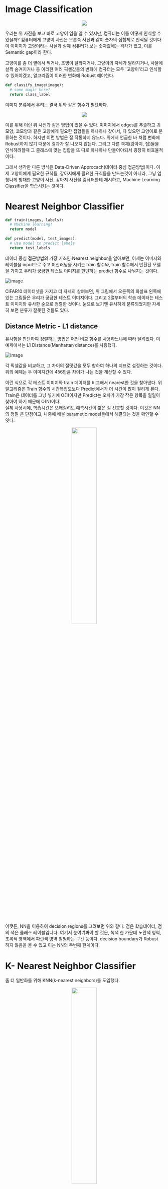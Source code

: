 # Image Classification
<p align="center"><img src="https://github.com/em-1001/AI/assets/80628552/91f4223f-aa86-41fc-99d8-6544ca77198f"></p>

우리는 위 사진을 보고 바로 고양이 임을 알 수 있지만, 컴퓨터는 이를 어떻게 인식할 수 있을까? 컴퓨터에게 고양이 사진은 오른쪽 사진과 같이 
숫자의 집합체로 인식될 것이다. 이 이미지가 고양이라는 사실과 실제 컴퓨터가 보는 숫자값에는 격차가 있고, 이를 Semantic gap이라 한다. 

고양이를 좀 더 옆에서 찍거나, 조명이 달라지거나, 고양이의 자세가 달라지거나, 사물에 살짝 숨겨지거나 등 이러한 여러 픽셀값들의 변화에 컴퓨터는 모두 '고양이'라고 인식할 수 있어야겠고, 알고리즘이 이러한 변화에 Robust 해야한다.

```py
def classify_image(image):
  # some magic here?
  return class_label
```
이미지 분류에서 우리는 결국 위와 같은 함수가 필요하다. 

<p align="center"><img src="https://github.com/em-1001/AI/assets/80628552/fd5f6195-d046-4279-9ce0-036f412cc941"></p>

이를 위해 이런 위 사진과 같은 방법이 있을 수 있다. 이미지에서 edges를 추출하고 귀모양, 코모양과 같은 고양에게 필요한 집합들을 하나하나 찾아서, 다 있으면 고양이로 분류하는 것이다. 
하지만 이런 방법은 잘 작동하지 않느다. 위에서 언급한 바 처럼 변화에 Robust하지 않기 때문에 결과가 잘 나오지 않는다. 
그리고 다른 객체(강아지, 집)들을 인식하려할때 그 클래스에 맞는 집합을 또 따로 하나하나 만들어야되서 굉장히 비효율적이다. 

그래서 생각한 다른 방식은 Data-Driven Approcach(데이터 중심 접근방법)이다. 
이제 고양이에게 필요한 규칙들, 강아지에게 필요한 규칙들을 만드는것이 아니라, 그냥 엄청나게 방대한 고양이 사진, 강아지 사진을 컴퓨터한테 제시하고, Machine Learning Classifier을 학습시키는 것이다. 

# Nearest Neighbor Classifier
```py
def train(images, labels):
  # Machine learning!
  return model
  
def predict(model, test_images):
  # Use model to predict labels
  return test_labels
```

데이터 중심 접근방법의 가장 기초인 Nearest neighbor을 알아보면, 이제는 이미지와 레이블을 input으로 주고 머신러닝을 시키는 train 함수와, train 함수에서 반환된 모델을 가지고 우리가 궁금한 테스트 이미지를 판단하는 predict 함수로 나눠지는 것이다. 

![image](https://github.com/em-1001/AI/assets/80628552/84ae1209-fd9d-4315-b088-d3dc98e5db1c)

CIFAR10 데이터셋을 가지고 더 자세히 살펴보면, 위 그림에서 오른쪽의 화살표 왼쪽에 있는 그림들은 우리가 궁금한 테스트 이미지이다. 
그리고 2열부터의 학습 데이터는 테스트 이미지와 유사한 순으로 정렬한 것이다. 눈으로 보기엔 유사하게 분류되었지만 자세히 보면 분류가 잘못된 것들도 있다.   

## Distance Metric - L1 distance
유사함을 판단하여 정렬하는 방법은 어떤 비교 함수를 사용하느냐에 따라 달려있다. 
이 예제에서는 L1 Distance(Manhattan distance)를 사용했다. 

![image](https://github.com/em-1001/AI/assets/80628552/6a44427e-836d-41ab-baf6-225825df6be3)

각 픽셀값을 비교하고, 그 차이의 절댓값을 모두 합하여 하나의 지표로 설정하는 것이다. 
위의 예제는 두 이미지간에 456만큼 차이가 나는 것을 계산할 수 있다. 

이런 식으로 각 테스트 이미지와 train 데이터를 비교해서 nearest한 것을 찾아낸다. 
위 알고리즘은 Train 함수의 시간복잡도보다 Predict에서가 더 시간이 많이 걸리게 된다. 
Train은 데이터를 그냥 넣기에 O(1)이지만 Predict는 오차가 가장 작은 항목을 일일이 찾아야 하기 때문에 O(N)이다.  
실제 사용시에, 학습시간은 오래걸려도 예측시간이 짧은 걸 선호할 것이다. 이것은 NN의 정말 큰 단점이고, 나중에 배울 parametic model들에서 해결되는 것을 확인할 수 잇다. 

<p align="center"><img height="40%" width="40%" src="https://github.com/em-1001/AI/assets/80628552/1bb26ed5-19b9-4b25-8ca3-de73d765dfdd"></p>

어쨋든, NN을 이용하여 decision regions를 그려보면 위와 같다. 
점은 학습데이터, 점의 색은 클래스 레이블입니다. 여기서 눈여겨봐야 할 것은, 녹색 한 가운데 노란색 영역, 초록색 영역에서 파란색 영역 침범하는 구간 등이다. 
decision boundary가 Robust 하지 않음을 볼 수 있고 이는 NN의 두번째 한계이다. 

# K- Nearest Neighbor Classifier
좀 더 일반화를 위해 KNN(k-nearest neighbors)를 도입했다. 

<p align="center"><img height="40%" width="40%" src="https://github.com/em-1001/AI/assets/80628552/06734aa2-5892-45d6-9ae6-62d501abfe60"></p>

위 사진을 보면 이해가 쉽다. 새로운 데이터가 주어졌을 때 (빨간 점) 이를 Class A로 분류할지, Class B로 분류할지 판단하는 문제인데, 
k=3일 때, 즉 안 쪽 원을 먼저 살펴보면, 빨간 점 주변에 노란색 점(Class A) 1개와 보라색 점(Class B) 2개가 있다. 
따라서 k=3 일 때는 해당 데이터가 Class B (보라색 점)으로 분류된다. 
k=6일 때를 보면, 원 안에 노란색 점 4개와 보라색 점 2개가 있으므로 노란색으로 분류된다. 

## Distance Metric - L2 distance
L2 Distance(Euclidean distance)는 유클리드 거리로 계산을 한다. 

<p align="center"><img height="80%" width="80%" src="https://github.com/em-1001/AI/assets/80628552/60d763d1-08c4-4a68-992e-425bbd53c195"></p>

위 그림에서 두 그래프 모두 각 distance 방식을 이용했을 때 원점으로부터 같은 거리에 있는 점들을 나타낸 것이라 볼 수 있다. 
L1 distance의 경우 좌표계가 회전하면 변하고 L2는 좌표계랑 독립적이다. 
어떤 거리척도를 써야할지는 상황마다 의존적인데, L1 distance는 특징 벡터의 각 요소들이 개별적 의미를 가지고 있을 떄 유용하다. 

<p align="center"><img height="80%" width="80%" src="https://github.com/em-1001/AI/assets/80628552/3f5c5813-9f98-4c8b-94e2-a3fd7f8b4fd8"></p>

위 그림에서도 L1의 경우 region도 좌표축에 영향을 받고 있는 것을 볼 수 있는 반면, L2는 decision boundary가 좀 더 부드럽다. 

# Hyper Parameter
KNN을 사용할 때 우리가 정해주어야 하는 거리 척도, K값 같은 것들을 "하이퍼 파라미터" 라고 부른다. 
하이퍼 파라미터는 Train time에 학습되는 것이 아니라 직접 지정해줘야한다. 

### Idea #1 
<p align="center"><img height="80%" width="80%" src="https://github.com/em-1001/AI/assets/80628552/d715248c-184d-45c8-b841-5591e7fcf6d3"></p>

Train data에 대해선 완벽할 수 있으나 우리가 원하는건 학습 데이터가 아닌 한 번도 보지 못한 데이터를 얼마나 잘 예측하냐 이다. 

### Idea #2
<p align="center"><img height="80%" width="80%" src="https://github.com/em-1001/AI/assets/80628552/fd6a6cfc-1656-426b-abdf-319376c7d70c"></p>

전체 데이터를 train과 test셋으로 나눈다. train으로 여러 하이퍼파라미터 값들로 학습을 시키고, test 데이터에 적용해본 다음, 제일 좋은 하이퍼파라미터를 선택하는 방식이다. 하지만 이것도 여전히 한번도 보지 못한 데이터에 대한 방어책은 되지 못한다. 테스트 셋에서만 잘 동작하는 하이퍼파라미터를 고른 것일 수 있다.

### Idea #3
<p align="center"><img height="80%" width="80%" src="https://github.com/em-1001/AI/assets/80628552/edb8849c-dfa8-4789-8665-b70560b4c4e4"></p>

train, validation, test로 데이터를 나눈다. 여러 하이퍼파라미터 값들로 train 데이터를 학습시키고, validation set으로 이를 검증한다. validation set에서 가장 좋았던 하이퍼파라미터를 선택. 테스트 셋은 가장 좋은 clasifier로 딱 한번만 수행한다.

### Idea #4
cross validation이라는 것도 있다. 데이터가 작을 때 많이 사용하고, 딥러닝에서는 많이 사용되지는 않는다. 

<p align="center"><img height="80%" width="80%" src="https://github.com/em-1001/AI/assets/80628552/a1833fd3-a595-4b02-9a03-8314d4b0d601"></p>

일단 마지막에 딱 한번 사용할 테스트 데이터는 빼놓는다. 나머지 데이터들을 여러 부분으로 나누어주고, 그림처럼 번갈아 가면서 validation set을 바꾸어준다.
초록색 데이터로 하이퍼 파라미터를 학습시키고, 노란색에서 이를 평가 후 최적의 하이퍼파라미터를 결정한다. 딥러닝은 학습 계산량이 많아 이렇게 까지는 안한다. 

<p align="center"><img height="50%" width="50%" src="https://github.com/em-1001/AI/assets/80628552/35f3ec54-3cee-409e-8ee8-4b7622100d2d"></p>

k에 따른 정확도 그래프를 보면, 각 K마다 5번의 cross validation을 통해 알고리즘을 평가할 수 있다. 이 방법은 테스트셋이 알고리즘 성능에 미치는 영향을 알아볼 때 도움이 되고, 해당 하이퍼파라미터에서 성능의 분산값도 알 수 있다.

KNN은 실제로 이미지 분류에 잘 쓰지 않는다. 속도(train t < test t)도 느리고 L1, L2 distance가 이미지간 거리척도로써 적절하지 않다.

# Linear Classification
NN(Neural Network)과 CNN의 기반이 되는 알고리즘이다. parametric model의 기초가 된다. 

### parametric model이란?

<p align="center"><img height="80%" width="80%" src="https://github.com/em-1001/AI/assets/80628552/11ccca8c-d650-44e3-aef7-ae1aa521b3a2"></p>

입력 이미지 : x  
파라미터(가중치) : W  

CIFAR10 데이터셋을 이용하고, 고양이 사진을 x라 할때, 함수 f는 x와 w를 가지고 10개의 숫자를 출력한다. 
이 10개의 숫자는 데이터셋의 각 클래스에 해당하는 스코어의 개념으로, "고양이" 스코어가 높다면 "고양이"일 확률이 큰 것으로 볼 수 있다.

KNN에서는 파라미터를 이용하지 않았고, 전체 트레이닝 셋을 Test time에서 다 비교하는 방식이었다면, parametric 접근법에서는 train 데이터의 정보를 요약해서 파라미터 w에 모아주는 것이라 생각할 수 있다.  
따라서 test time에 더 이상 트레이닝 데이터를 직접 비교하지 않고, W만 사용할 수 있게 된 것이다. 딥러닝에서는 이 함수 f를 잘 설계하는 것이 중요하다.  

Linear Classification은 $f = Wx$이다. 

<p align="center"><img height="80%" width="80%" src="https://github.com/em-1001/AI/assets/80628552/629e91b7-8304-423f-8662-9982524cc063"></p>

입력 이미지(32x32x3)을 하나의 열벡터로 피면 (3072x1)가 된다. 
이 x를 W와 행렬 곱했을 때 10개의 스코어가 나와야 되므로, W는 10x3072가 되어야하고, 결론적으로 10x1의 스코어를 가져다 줄 수 있다. 

종종 Bias도 더해주는데, Bias는 데이터와 무관하게 (x와 직접 연산되지 않음) 특정 클래스에 우선권을 부여할 수 있다. 
각 클래스에 scaling offsets를 추가해줄 수 있는 것이다. 

<p align="center"><img height="80%" width="80%" src="https://github.com/em-1001/AI/assets/80628552/b9a050ea-c9be-4515-a457-bf4ae01b1741"></p>

input은 고양이 사진, output은 cat, dog, ship에 대한 스코어이다. 

Linear classifier는 템플릿 매칭의 관점에서도 볼 수 있다. 
가중치 행렬 W의 각 행은 각 이미지에 대한 템플릿으로 볼 수 있고, 결국 w의 각 행과 x는 내적이 되는데, 이는 결국 클래스의 탬플릿(w)과 인풋 이미지(x)의 유사도를 측정하는것으로 이해할 수 있다. 
아래 이미지는 가중치 행렬이 어떻게 학습되고 있는지를 보여준다. 각 클래스에 대해서 하나의 템플릿만을 학습한다는 것이 문제가 되는데, 나중에 신경망으로 해결된다. 

<p align="center"><img height="80%" width="80%" src="https://github.com/em-1001/AI/assets/80628552/3ed4686a-ba81-4831-b573-91c0bed0341f"></p>

이미지를 고차원 공간의 한 점이라고 생각하면, Linear classifier은 아래와 같이 각 클래스를 구분시켜주는 선형 boundary 역할을 한다. 
아래 공간의 차원은 이미지의 픽셀 차원과 동일하다. 

<p align="center"><img height="80%" width="80%" src="https://github.com/em-1001/AI/assets/80628552/3cecc9ad-4de2-4e7c-8f98-192bb082552c"></p>

하나 문제가 더 있는데, 아래와 같은 데이터 셋은 선형분류하기 힘들다. (parity problem, multimodal problem)

<p align="center"><img height="80%" width="80%" src="https://github.com/em-1001/AI/assets/80628552/706ff4b6-b37e-413c-b689-b891fe0b00c2"></p>

# Reference 
https://www.youtube.com/watch?v=OoUX-nOEjG0&list=PLC1qU-LWwrF64f4QKQT-Vg5Wr4qEE1Zxk&index=2  
https://oculus.tistory.com/7  
https://cs231n.github.io/classification/  






